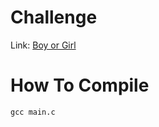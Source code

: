 # Challenge

Link: [Boy or Girl](https://codeforces.com/problemset/problem/236/A)

# How To Compile

`gcc main.c`
